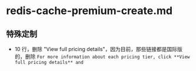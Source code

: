 # redis-cache-premium-create.md

## 特殊定制

* 10 行，删除 "View full pricing details"，因为目前，那些链接都是国际版的，删除 `For more information about each pricing tier, click **View full pricing details** and`